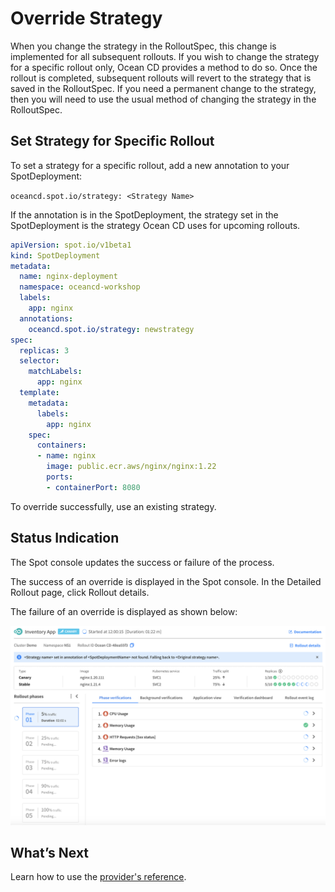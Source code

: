 # Override Strategy

When you change the strategy in the RolloutSpec, this change is implemented for all subsequent rollouts. If you wish to change the strategy for a specific rollout only, Ocean CD provides a method to do so. Once the rollout is completed, subsequent rollouts will revert to the strategy that is saved in the RolloutSpec. If you need a permanent change to the strategy, then you will need to use the usual method of changing the strategy in the RolloutSpec.

## Set Strategy for Specific Rollout

To set a strategy for a specific rollout, add a new annotation to your SpotDeployment:  

`oceancd.spot.io/strategy: <Strategy Name>`

If the annotation is in the SpotDeployment, the strategy set in the SpotDeployment is the strategy Ocean CD uses for upcoming rollouts.  

```yaml
apiVersion: spot.io/v1beta1
kind: SpotDeployment
metadata:
  name: nginx-deployment
  namespace: oceancd-workshop
  labels:
    app: nginx
  annotations:
    oceancd.spot.io/strategy: newstrategy
spec:
  replicas: 3
  selector:
    matchLabels:
      app: nginx
  template:
    metadata:
      labels:
        app: nginx
    spec:
      containers:
      - name: nginx
        image: public.ecr.aws/nginx/nginx:1.22
        ports:
        - containerPort: 8080
```

To override successfully, use an existing strategy.  

## Status Indication

The Spot console updates the success or failure of the process.  

The success of an override is displayed in the Spot console. In the Detailed Rollout page, click Rollout details.

The failure of an override is displayed as shown below:

<img src="/ocean-cd/_media/override-strategy-3.png" />

## What’s Next

Learn how to use the [provider's reference](ocean-cd/concepts-features/provider-reference.md).  
